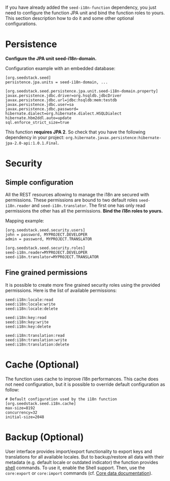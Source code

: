 If you have already added the `seed-i18n-function` dependency, you just need to configure the function JPA unit and bind
the function roles to yours. This section description how to do it and some other optional configurations.

# Persistence

**Configure the JPA unit seed-i18n-domain.**

Configuration example with an embedded database:

	[org.seedstack.seed]
	persistence.jpa.units = seed-i18n-domain, ...

	[org.seedstack.seed.persistence.jpa.unit.seed-i18n-domain.property]
	javax.persistence.jdbc.driver=org.hsqldb.jdbcDriver
	javax.persistence.jdbc.url=jdbc:hsqldb:mem:testdb
	javax.persistence.jdbc.user=sa
	javax.persistence.jdbc.password=
	hibernate.dialect=org.hibernate.dialect.HSQLDialect
	hibernate.hbm2ddl.auto=update
	sql.enforce_strict_size=true

<div class="callout callout-info">
This function <strong>requires JPA 2</strong>. So check that you have the following dependency in your project:
<code>org.hibernate.javax.persistence:hibernate-jpa-2.0-api:1.0.1.Final</code>.
</div>

# Security

## Simple configuration

All the REST resources allowing to manage the i18n are secured with permissions. These permissions are bound to two
default roles `seed-i18n.reader` and `seed-i18n.translator`. The first one has only read permissions the other has all
the permissions. **Bind the i18n roles to yours.**

Mapping example:

	[org.seedstack.seed.security.users]
	john = password, MYPROJECT.DEVELOPER
	admin = password, MYPROJECT.TRANSLATOR

	[org.seedstack.seed.security.roles]
	seed-i18n.reader=MYPROJECT.DEVELOPER
    seed-i18n.translator=MYPROJECT.TRANSLATOR

## Fine grained permissions

It is possible to create more fine grained security roles using the provided permissions. Here is the list of available
permissions:

	seed:i18n:locale:read
	seed:i18n:locale:write
	seed:i18n:locale:delete

	seed:i18n:key:read
	seed:i18n:key:write
	seed:i18n:key:delete

	seed:i18n:translation:read
	seed:i18n:translation:write
	seed:i18n:translation:delete

# Cache (Optional)

The function uses cache to improve i18n performances. This cache does not need configuration, but it is possible to override default
configuration as follow:

	# Default configuration used by the i18n function
	[org.seedstack.seed.i18n.cache]
	max-size=8192
	concurrency=32
	initial-size=2048

# Backup (Optional)

User interface provides import/export functionality to export keys and translations for all available locales.
But to backup/restore all data with their metadata (e.g. default locale or outdated indicator) the function provides
[shell](#!/seed-doc/shell) commands. To use it, enable the Shell support. Then, use the `core:export` or `core:import`
commands (cf. [Core data documentation](#!/seed-doc/core/data)).